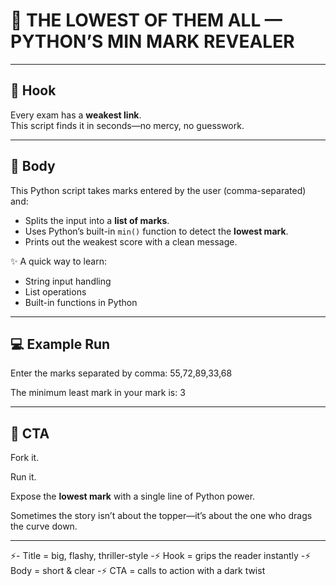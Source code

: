 # 🔮 THE LOWEST OF THEM ALL — PYTHON’S MIN MARK REVEALER 

---

## 🎯 Hook  

Every exam has a **weakest link**.  
This script finds it in seconds—no mercy, no guesswork.  

---

## 📜 Body  

This Python script takes marks entered by the user (comma-separated) and:  

- Splits the input into a **list of marks**.  
- Uses Python’s built-in `min()` function to detect the **lowest mark**.  
- Prints out the weakest score with a clean message.  

✨ A quick way to learn:  
- String input handling  
- List operations  
- Built-in functions in Python  

---
## 💻 Example Run  

Enter the marks separated by comma: 55,72,89,33,68

The minimum least mark in your mark is: 3

---

## 🚀 CTA  

Fork it.  

Run it.  

Expose the **lowest mark** with a single line of Python power.  

Sometimes the story isn’t about the topper—it’s about the one who drags the curve down.  

---

⚡- Title = big, flashy, thriller-style
-⚡ Hook = grips the reader instantly
-⚡ Body = short & clear
-⚡ CTA = calls to action with a dark twist
